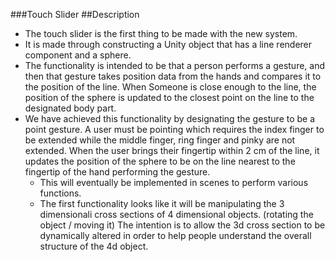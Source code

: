 ###Touch Slider
##Description
* The touch slider is the first thing to be made with the new system.
* It is made through constructing a Unity object that has a line renderer component and a sphere.
* The functionality is intended to be that a person performs a gesture, and then that gesture takes position data from the hands and compares it to the position of the line. When Someone is close enough to the line, the position of the sphere is updated to the closest point on the line to the designated body part.
* We have achieved this functionality by designating the gesture to be a point gesture. A user must be pointing which requires the index finger to be extended while the middle finger, ring finger and pinky are not extended. When the user brings their fingertip within 2 cm of the line, it updates the position of the sphere to be on the line nearest to the fingertip of the hand performing the gesture.
  * This will eventually be implemented in scenes to perform various functions.
  * The first functionality looks like it will be manipulating the 3 dimensionali cross sections of 4 dimensional objects. (rotating the object / moving it) The intention is to allow the 3d cross section to be dynamically altered in order to help people understand the overall structure of the 4d object.
